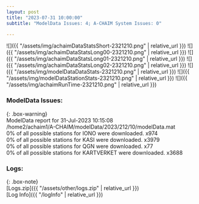 ```yaml
---
layout: post
title: "2023-07-31 10:00:00"
subtitle: "ModelData Issues: 4; A-CHAIM System Issues: 0"

---
```


![]({{ "/assets/img/achaimDataStatsShort-2321210.png" | relative_url }})
![]({{ "/assets/img/achaimDataStatsLong00-2321210.png" | relative_url }})
![]({{ "/assets/img/achaimDataStatsLong01-2321210.png" | relative_url }})
![]({{ "/assets/img/achaimDataStatsLong02-2321210.png" | relative_url }})
![]({{ "/assets/img/modelDataDataStats-2321210.png" | relative_url }})
![]({{ "/assets/img/modelDataStationStats-2321210.png" | relative_url }})
![]({{ "/assets/img/achaimRunTime-2321210.png" | relative_url }})


### ModelData Issues:  
  
{: .box-warning}  
 ModelData report for 31-Jul-2023 10:15:08   
 /home2/achaim1/A-CHAIM/modelData/2023/212/10/modelData.mat   
 0% of all possible stations for IONO were downloaded. x974   
 0% of all possible stations for KASI were downloaded. x3979   
 0% of all possible stations for QGN were downloaded. x77   
 0% of all possible stations for KARTVERKET were downloaded. x3688   
  


### Logs:  
  
{: .box-note}  
[Logs.zip]({{ "/assets/other/logs.zip" | relative_url }})  
[Log Info]({{ "/logInfo" | relative_url }})  
